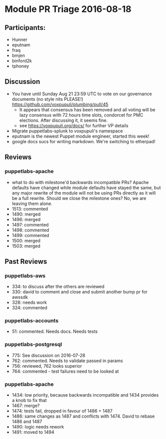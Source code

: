  # Module PR Triage 2016-08-18

## Participants:
* Hunner
* eputnam
* fraq
* bmjen
* binford2k
* tphoney

## Discussion
* You have until Sunday Aug 21 23:59 UTC to vote on our governance documents (no style nits PLEASE!)  https://github.com/voxpupuli/plumbing/pull/45
  * It appears that consensus has been removed and all voting will be lazy consensus with 72 hours time slots, condorcet for PMC elections. After discussing it, it seems fine.
  * see https://voxpupuli.org/docs/ for further VP details
* Migrate puppetlabs-splunk to voxpupuli's namespace
* eputnam is the newest Puppet module engineer, started this week!
* google docs sucs for writing markdown. We're switching to etherpad!

## Reviews
### puppetlabs-apache
* what to do with milestone'd backwards incompatible PRs? Apache defaults have changed while module defaults have stayed the same, but any major rewrite of the module will not be using PRs directly as it will be a full rewrite. Should we close the milestone ones? No, we are leaving them alone.
* 1513: commented
* 1490: merged
* 1496: merged
* 1497: commented
* 1498: commented
* 1499: commented
* 1500: merged
* 1503: merged

## Past Reviews
### puppetlabs-aws
* 334: to discuss after the others are reviewed
* 330: david to comment and close and submit another bump pr for awssdk
* 328: needs work
* 324: commented

### puppetlabs-accounts
* 51: commented. Needs docs. Needs tests

### puppetlabs-postgresql
* 775: See discussion on 2016-07-28
* 762: commented. Needs to validate passed in params
* 756: reviewed, 762 looks superior
* 764: commented - test failures need to be looked at

### puppetlabs-apache
* 1434: low priority, because backwards incompatible and 1434 provides a knob to fix that
* 1467: merge?
* 1474: tests fail, dropped in favour of 1486 + 1487
* 1486: same changes as 1487 and conflicts with 1474. David to rebase 1486 and 1487
* 1490: logic needs rework
* 1491: moved to 1494


